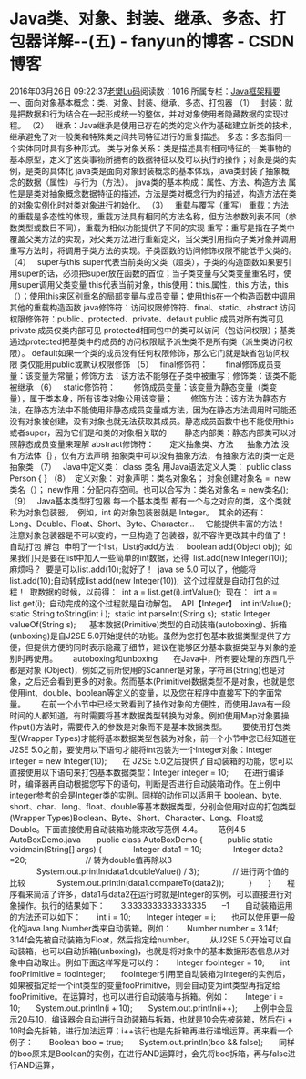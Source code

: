 # Java类、对象、封装、继承、多态、打包器详解--(五) - fanyun的博客 - CSDN博客
2016年03月26日 09:22:37[老樊Lu码](https://me.csdn.net/fanyun_01)阅读数：1016
所属专栏：[Java框架精要](https://blog.csdn.net/column/details/java-01.html)
一、面向对象基本概念：类、对象、封装、继承、多态、打包器
（1）   封装：就是把数据和行为结合在一起形成统一的整体，并对对象使用者隐藏数据的实现过程。
（2）   继承：Java继承是使用已存在的类的定义作为基础建立新类的技术，继承避免了对一般类和特殊类之间共同特征进行的重复描述。
多态：多态指同一个实体同时具有多种形式。
类与对象关系：类是描述具有相同特征的一类事物的基本原型，定义了这类事物所拥有的数据特征以及可以执行的操作；对象是类的实例，是类的具体化
java类是面向对象封装概念的基本体现，java类封装了抽象概念的数据（属性）与行为（方法）。
java类的基本构成：属性、方法、构造方法
属性是是类对抽象概念数据特征的描述，方法是类对概念行为的描述，构造方法在类的对象实例化时对类对象进行初始化。
（3）   重载与覆写（重写）
重载：方法的重载是多态性的体现，重载方法具有相同的方法名称，但方法参数列表不同（参数类型或数目不同），重载为相似功能提供了不同的实现
重写：重写是指在子类中覆盖父类方法的实现，对父类方法进行重新定义，当父类引用指向子类对象并调用重写方法时，将调用子类方法的实现。子类函数的访问修饰权限不能低于父类的。
（4）   super与this
super代表当前类的父类（超类），子类的构造函数如果要引用super的话，必须把super放在函数的首位；当子类变量与父类变量重名时，使用super调用父类变量
this代表当前对象，this使用：this.属性，this.方法，this（）；使用this来区别重名的局部变量与成员变量；使用this在一个构造函数中调用其他的重载构造函数
java修饰符：访问权限修饰符、final、static、abstract
访问权限修饰符：public、protected、private、default
public 成员对所有类可见
private 成员仅类内部可见
protected相同包中的类可以访问（包访问权限）；基类通过protected把基类中的成员的访问权限赋予派生类不是所有类（派生类访问权限）。
default如果一个类的成员没有任何权限修饰，那么它门就是缺省包访问权限
类仅能用public或默认权限修饰
（5）   final修饰符：
       final修饰成员变量：该变量为常量；修饰方法：该方法不能够在子类中被重写；修饰类：该类不能被继承
（6）   static修饰符：
       修饰成员变量：该变量为静态变量（类变量），属于类本身，所有该类对象公用该变量；
       修饰方法：该方法为静态方法，在静态方法中不能使用非静态成员变量或方法，因为在静态方法调用时可能还没有对象被创建，没有对象也就无法获取其成员。静态成员函数中也不能使用this或者super，因为它们是和类的对象相关联的
       静态内部类：静态内部类可以对照静态成员变量来理解
abstract修饰符：
      定义抽象类、方法
     抽象方法 没有方法体｛｝，仅有方法声明
抽象类中可以没有抽象方法，有抽象方法的类一定是抽象类
（7）   Java中定义类：
class 类名
用Java语法定义人类：
public class Person
{
}
（8）  定义对象：
对象声明：类名对象名；
对象创建对象名 =  new类名（）； new作用：分配内存空间。也可以合写为：类名对象名
 = new类名();
（9）   Java基本类型打包器
每一个基本类型 都有一个与之对应的类，这个类就称为对象包装器。 
例如，int 的对象包装器就是 Integer。 
其余的还有： 
   Long、Double、Float、Short、Byte、Character... 
   它能提供丰富的方法！ 
   注意对象包装器是不可以变的，一旦构造了包装器，就不容许更改其中的值了！ 
自动打包 解包 
申明了一个list，List的add方法： 
boolean add(Object obj); 
如果我们只是要在list中加入一些简单的int数据，还得 
list.add(new Integer(10)); 
麻烦吗？ 
要是可以list.add(10);就好了！ 
java se 5.0 可以了，他能将list.add(10);自动转成list.add(new Integer(10)); 
这个过程就是自动打包的过程！ 
取数据的时候，以前得： 
int a = list.get(i).intValue(); 
现在： 
int a = list.get(i); 
自动完成的这个过程就是自动解包。 
API【Integer】 
int intValue(); 
static String toString(int i ); 
static int parseInt(String s); 
static Integer valueOf(String s); 
    基本数据(Primitive)类型的自动装箱(autoboxing)、拆箱(unboxing)是自J2SE 5.0开始提供的功能。虽然为您打包基本数据类型提供了方便，但提供方便的同时表示隐藏了细节，建议在能够区分基本数据类型与对象的差别时再使用。 
     autoboxing和unboxing 
     在Java中，所有要处理的东西几乎都是对象 (Object)，例如之前所使用的Scanner是对象，字符串(String)也是对象，之后还会看到更多的对象。然而基本(Primitive)数据类型不是对象，也就是您使用int、double、boolean等定义的变量，以及您在程序中直接写下的字面常量。 
     在前一个小节中已经大致看到了操作对象的方便性，而使用Java有一段时间的人都知道，有时需要将基本数据类型转换为对象。例如使用Map对象要操作put()方法时，需要传入的参数是对象而不是基本数据类型。 
     要使用打包类型(Wrapper Types)才能将基本数据类型包装为对象，前一个小节中您已经知道在J2SE 5.0之前，要使用以下语句才能将int包装为一个Integer对象：Integer integer = new Integer(10); 
     在 J2SE 5.0之后提供了自动装箱的功能，您可以直接使用以下语句来打包基本数据类型：Integer integer = 10; 
     在进行编译时，编译器再自动根据您写下的语句，判断是否进行自动装箱动作。在上例中integer参考的会是Integer类的实例。同样的动作可以适用于 boolean、byte、short、char、long、float、double等基本数据类型，分别会使用对应的打包类型(Wrapper Types)Boolean、Byte、Short、Character、Long、Float或Double。下面直接使用自动装箱功能来改写范例 4.4。 
     范例4.5   AutoBoxDemo.java 
     public class AutoBoxDemo { 
         public static voidmain(String[] args) { 
            Integer data1 = 10; 
            Integer data2 =20;            
             // 转为double值再除以3 
            System.out.println(data1.doubleValue() / 3); 
             // 进行两个值的比较 
            System.out.println(data1.compareTo(data2)); 
         } 
     } 
     程序看来简洁了许多，data1与data2在运行时就是Integer的实例，可以直接进行对象操作。执行的结果如下： 
     3.3333333333333335 
     –1 
     自动装箱运用的方法还可以如下： 
     int i = 10; 
     Integer integer = i; 
     也可以使用更一般化的java.lang.Number类来自动装箱。例如： 
     Number number = 3.14f; 
     3.14f会先被自动装箱为Float，然后指定给number。 
     从J2SE 5.0开始可以自动装箱，也可以自动拆箱(unboxing)，也就是将对象中的基本数据形态信息从对象中自动取出。例如下面这样写是可以的： 
     Integer fooInteger = 10; 
     int fooPrimitive = fooInteger; 
     fooInteger引用至自动装箱为Integer的实例后，如果被指定给一个int类型的变量fooPrimitive，则会自动变为int类型再指定给fooPrimitive。在运算时，也可以进行自动装箱与拆箱。例如： 
     Integer i = 10; 
     System.out.println(i + 10); 
     System.out.println(i++); 
     上例中会显示20与10，编译器会自动进行自动装箱与拆箱，也就是10会先被装箱，然后在i + 10时会先拆箱，进行加法运算；i++该行也是先拆箱再进行递增运算。再来看一个例子： 
     Boolean boo = true; 
     System.out.println(boo && false); 
     同样的boo原来是Boolean的实例，在进行AND运算时，会先将boo拆箱，再与false进行AND运算，

